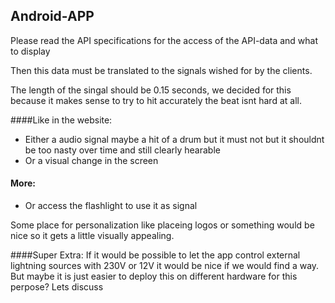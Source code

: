 ## Android-APP 


Please read the API specifications for the access of the  API-data and what to display 

Then this data must be translated to the signals wished for by the clients. 

The length of the singal should be 0.15 seconds, we decided for this because it makes sense to try to hit accurately the beat isnt hard at all.

####Like in the website:
* Either a audio signal maybe a hit of a drum but it must not but it shouldnt be too nasty over time and still clearly hearable
* Or a visual change in the screen 
#### More:
* Or access the flashlight to use it as signal 

Some place for personalization like placeing logos or something would be nice so it gets a little visually appealing. 

####Super Extra: 
If it would be possible to let the app control external lightning sources with 230V or 12V it would be nice if we would find a way. But maybe it is just easier to deploy this on different hardware for this perpose? Lets discuss 
